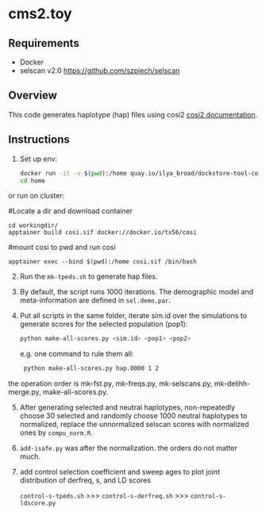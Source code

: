 # cms2.toy

## Requirements
- Docker
- selscan v2.0 https://github.com/szpiech/selscan

## Overview
This code generates haplotype (hap) files using cosi2 [cosi2 documentation](https://software.broadinstitute.org/mpg/cosi2/cosidoc.html).

## Instructions

1. Set up env:
    ```sh
    docker run -it -v $(pwd):/home quay.io/ilya_broad/dockstore-tool-cosi2 /bin/bash
    cd home
    ```
or run on cluster:

#Locate a dir and download container
```
cd workingdir/
apptainer build cosi.sif docker://docker.io/tx56/cosi
```

#mount cosi to pwd and run cosi
```
apptainer exec --bind $(pwd):/home cosi.sif /bin/bash
```
 
2. Run the `mk-tpeds.sh` to generate hap files.

3. By default, the script runs 1000 iterations. The demographic model and meta-information are defined in `sel.demo.par`.

4. Put all scripts in the same folder, iterate sim.id over the simulations to generate scores for the selected population (pop1):
    ```sh
    python make-all-scores.py <sim.id> <pop1> <pop2>
    ```
    e.g. one command to rule them all:
   ```sh
    python make-all-scores.py hap.0000 1 2
   ```
the operation order is mk-fst.py, mk-freqs.py, mk-selscans.py, mk-delihh-merge.py, make-all-scores.py.

5. After generating selected and neutral haplotypes, non-repeatedly choose 30 selected and randomly choose 1000 neutral haplotypes to normalized, replace the unnormalized selscan scores with normalized ones by `compu_norm.R`.

6. `add-isafe.py` was after the normalization. the orders do not matter much.

7. add control selection coefficient and sweep ages to plot joint distribution of derfreq, s, and LD scores

   `control-s-tpeds.sh` >>> `control-s-derfreq.sh` >>> `control-s-ldscore.py`
   
